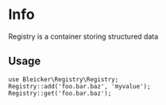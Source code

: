 # Info #

Registry is a container storing structured data

## Usage ##

	use Bleicker\Registry\Registry;
	Registry::add('foo.bar.baz', 'myvalue');
	Registry::get('foo.bar.baz');
